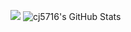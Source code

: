<p align="cente">
    <img src="https://github-readme-stats.vercel.app/api?username=cj5716&show_icons=true"> 
    <img src="https://streak-stats.demolab.com?user=cj5716&fire=EB5454" alt="cj5716's GitHub Stats">
</p>

